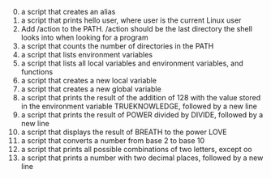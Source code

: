 0. a script that creates an alias
1. a script that prints hello user, where user is the current Linux user
2. Add /action to the PATH. /action should be the last directory the shell looks into when looking for a program
3. a script that counts the number of directories in the PATH
4. a script that lists environment variables
5. a script that lists all local variables and environment variables, and functions
6. a script that creates a new local variable
7. a script that creates a new global variable
8. a script that prints the result of the addition of 128 with the value stored in the environment variable TRUEKNOWLEDGE, followed by a new line
9. a script that prints the result of POWER divided by DIVIDE, followed by a new line
10. a script that displays the result of BREATH to the power LOVE
11. a script that converts a number from base 2 to base 10
12. a script that prints all possible combinations of two letters, except oo
13. a script that prints a number with two decimal places, followed by a new line

